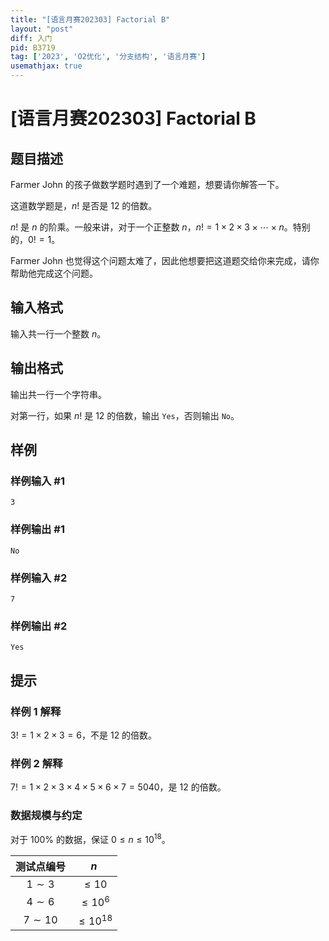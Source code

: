 ```yaml
---
title: "[语言月赛202303] Factorial B"
layout: "post"
diff: 入门
pid: B3719
tag: ['2023', 'O2优化', '分支结构', '语言月赛']
usemathjax: true
---
```


# [语言月赛202303] Factorial B
## 题目描述

Farmer John 的孩子做数学题时遇到了一个难题，想要请你解答一下。

这道数学题是，$n!$ 是否是 $12$ 的倍数。

$n!$ 是 $n$ 的阶乘。一般来讲，对于一个正整数 $n$，$n! = 1 \times 2 \times 3 \times \cdots \times n$。特别的，$0 ! = 1$。

Farmer John 也觉得这个问题太难了，因此他想要把这道题交给你来完成，请你帮助他完成这个问题。
## 输入格式

输入共一行一个整数 $n$。
## 输出格式

输出共一行一个字符串。

对第一行，如果 $n!$ 是 $12$ 的倍数，输出 `Yes`，否则输出 `No`。
## 样例

### 样例输入 #1
```
3
```
### 样例输出 #1
```
No
```
### 样例输入 #2
```
7
```
### 样例输出 #2
```
Yes
```
## 提示

### 样例 1 解释

$3! = 1 \times 2 \times 3 = 6$，不是 $12$ 的倍数。

### 样例 2 解释

$7! = 1 \times 2 \times 3 \times 4 \times 5 \times 6 \times 7 = 5040$，是 $12$ 的倍数。

### 数据规模与约定

对于 $100\%$ 的数据，保证 $0 \leq n \leq 10 ^ {18}$。

| 测试点编号 | $n$ |
| :-----------: | :-----------: |
| $1 \sim 3$ | $\leq 10$ |
| $4 \sim 6$ | $\leq 10 ^ 6$ |
| $7 \sim 10$ | $\leq 10 ^ {18}$ |

